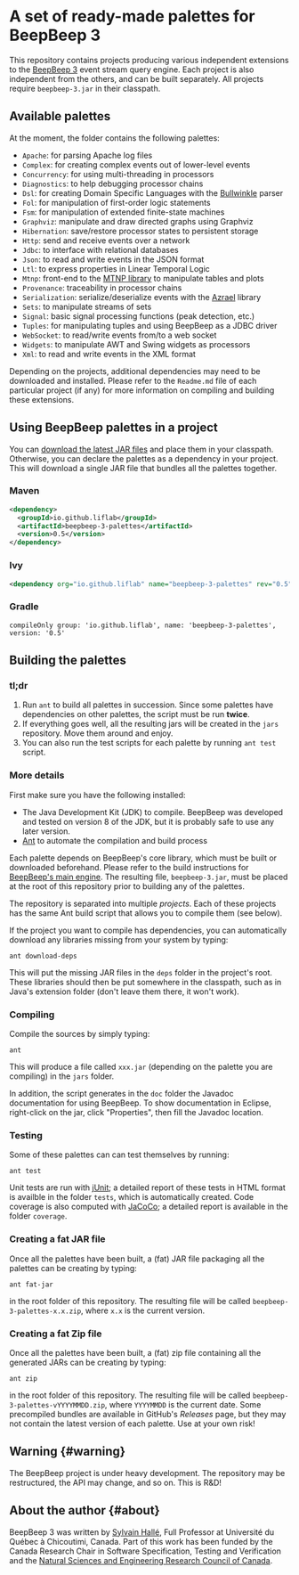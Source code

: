 A set of ready-made palettes for BeepBeep 3
===========================================

This repository contains projects producing various independent
extensions to the [BeepBeep 3](https://liflab.github.io/beepbeep-3)
event stream query engine. Each project is also independent from the others,
and can be built separately. All projects require `beepbeep-3.jar` in their
classpath.

Available palettes
------------------

At the moment, the folder contains the following palettes:

- `Apache`: for parsing Apache log files
- `Complex`: for creating complex events out of lower-level events
- `Concurrency`: for using multi-threading in processors
- `Diagnostics`: to help debugging processor chains
- `Dsl`: for creating Domain Specific Languages with the
  [Bullwinkle](https://github.com/sylvainhalle/Bullwinkle) parser
- `Fol`: for manipulation of first-order logic statements
- `Fsm`: for manipulation of extended finite-state machines
- `Graphviz`: manipulate and draw directed graphs using Graphviz
- `Hibernation`: save/restore processor states to persistent storage
- `Http`: send and receive events over a network
- `Jdbc`: to interface with relational databases
- `Json`: to read and write events in the JSON format
- `Ltl`: to express properties in Linear Temporal Logic
- `Mtnp`: front-end to the [MTNP library](https://github.com/liflab/mtnp)
   to manipulate tables and plots
- `Provenance`: traceability in processor chains
- `Serialization`: serialize/deserialize events with the
   [Azrael](https://github.com/sylvainhalle/Azrael) library
- `Sets`: to manipulate streams of sets
- `Signal`: basic signal processing functions (peak detection, etc.)
- `Tuples`: for manipulating tuples and using BeepBeep as a JDBC driver
- `WebSocket`: to read/write events from/to a web socket
- `Widgets`: to manipulate AWT and Swing widgets as processors
- `Xml`: to read and write events in the XML format

Depending on the projects, additional dependencies may need to be
downloaded and installed. Please refer to the `Readme.md` file of each
particular project (if any) for more information on compiling and
building these extensions.

Using BeepBeep palettes in a project
------------------------------------

You can [download the latest JAR files](https://github.com/liflab/beepbeep-3-palettes/releases/latest)
and place them in your classpath. Otherwise, you can declare the palettes as a
dependency in your project. This will download a single JAR file that bundles
all the palettes together.

### Maven

```xml
<dependency>
  <groupId>io.github.liflab</groupId>
  <artifactId>beepbeep-3-palettes</artifactId>
  <version>0.5</version>
</dependency>
```

### Ivy

```xml
<dependency org="io.github.liflab" name="beepbeep-3-palettes" rev="0.5"/>
```

### Gradle

```
compileOnly group: 'io.github.liflab', name: 'beepbeep-3-palettes', version: '0.5'
```

Building the palettes
---------------------

### tl;dr

1. Run `ant` to build all palettes in succession.
   Since some palettes have dependencies on other palettes, the script
   must be run **twice**.
2. If everything goes well, all the resulting jars will be created in the
   `jars` repository. Move them around and enjoy.
3. You can also run the test scripts for each palette by running
   `ant test` script.

### More details

First make sure you have the following installed:

- The Java Development Kit (JDK) to compile. BeepBeep was developed and
  tested on version 8 of the JDK, but it is probably safe to use any later
  version.
- [Ant](http://ant.apache.org) to automate the compilation and build process

Each palette depends on BeepBeep's core library, which must be built or
downloaded beforehand. Please refer to the build instructions for [BeepBeep's main
engine](https://github.com/liflab/beepbeep-3).
The resulting file, `beepbeep-3.jar`, must be placed at the root of this
repository prior to building any of the palettes.

The repository is separated into multiple *projects*. Each of these
projects has the same Ant build script that allows you to compile them
(see below).

If the project you want to compile has dependencies,
you can automatically download any libraries missing from your
system by typing:

    ant download-deps

This will put the missing JAR files in the `deps` folder in the project's
root. These libraries should then be put somewhere in the classpath, such as
in Java's extension folder (don't leave them there, it won't work).

### Compiling

Compile the sources by simply typing:

    ant

This will produce a file called `xxx.jar` (depending on the palette you
are compiling) in the `jars` folder.

In addition, the script generates in the `doc` folder the Javadoc
documentation for using BeepBeep. To show documentation in Eclipse,
right-click on the jar, click "Properties", then fill the Javadoc location.

### Testing

Some of these palettes can can test themselves by running:

    ant test

Unit tests are run with [jUnit](http://junit.org); a detailed report of
these tests in HTML format is availble in the folder `tests`, which
is automatically created. Code coverage is also computed with
[JaCoCo](http://www.eclemma.org/jacoco/); a detailed report is available
in the folder `coverage`.

### Creating a fat JAR file

Once all the palettes have been built, a (fat) JAR file packaging all the
palettes can be creating by typing:

    ant fat-jar

in the root folder of this repository. The resulting file will be called
`beepbeep-3-palettes-x.x.zip`, where `x.x` is the current version.

### Creating a fat Zip file

Once all the palettes have been built, a (fat) zip file containing all the
generated JARs can be creating by typing:

    ant zip

in the root folder of this repository. The resulting file will be called
`beepbeep-3-palettes-vYYYYMMDD.zip`, where `YYYYMMDD` is the current date.
Some precompiled bundles are available in GitHub's *Releases* page, but they
may not contain the latest version of each palette. Use at your own risk!

Warning                                                          {#warning}
-------

The BeepBeep project is under heavy development. The repository may be
restructured, the API may change, and so on. This is R&D!

About the author                                                   {#about}
----------------

BeepBeep 3 was written by [Sylvain Hallé](https://leduotang.ca/sylvain),
Full Professor at Université du Québec à Chicoutimi, Canada. Part of
this work has been funded by the Canada Research Chair in Software
Specification, Testing and Verification and the
[Natural Sciences and Engineering Research Council
of Canada](http://nserc-crsng.gc.ca).
